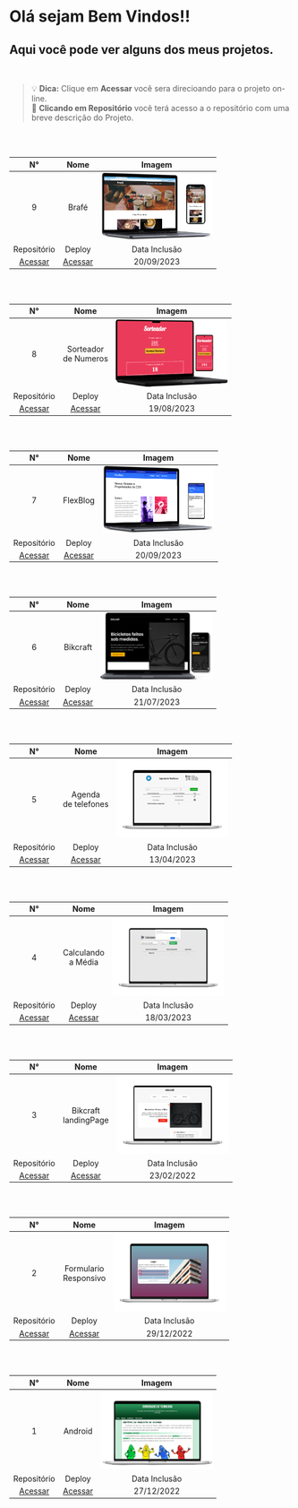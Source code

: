 # Olá sejam Bem Vindos!!
 ## Aqui você pode ver alguns dos meus projetos.
<br>

> :bulb: **Dica:** Clique em **Acessar** você sera direcioando para o projeto on-line. <br>
 >:construction: **Clicando em Repositório** você terá acesso a o repositório com uma breve descrição do Projeto.
<br>
<br>
<div >
 
N°|Nome|Imagem|
|:---: |:----:|:---: |
9|Brafé|<img src="https://github.com/emmanuelmarcosdeoliveira/meus-projetos-educacionais/blob/main/img/brafe-note.png" width="200" height="120">
Repositório|Deploy|Data Inclusão|
|[Acessar](https://github.com/emmanuelmarcosdeoliveira/css_avancado)|[Acessar](https://css-avancado.vercel.app/)|20/09/2023|
<br>
<br>



N°|Nome|Imagem|
|:---: |:----:|:---: |
8 |Sorteador<br> de Numeros|<img src="https://github.com/emmanuelmarcosdeoliveira/meus-projetos-educacionais/blob/main/img/sort.png" width="200" height="120">|
Repositório|Deploy|Data Inclusão|
|[Acessar](https://github.com/emmanuelmarcosdeoliveira/grunt-dev)|[Acessar](https://sorteadornumeros-tau.vercel.app/)|19/08/2023|
<br>
<br>

N°|Nome|Imagem|
|:---: |:----:|:---: |
7|FlexBlog|<img src="https://github.com/emmanuelmarcosdeoliveira/meus-projetos-educacionais/blob/main/img/flexblog-note.png" width="200" height="120">|
Repositório|Deploy|Data Inclusão|
|[Acessar](https://github.com/emmanuelmarcosdeoliveira/flex-Blog)|[Acessar](https://flex-blog-one.vercel.app/)|20/09/2023|
<br>
<br>

N°|Nome|Imagem|
|:---: |:----:|:---: |
6|Bikcraft |<img src="https://github.com/emmanuelmarcosdeoliveira/meus-projetos-educacionais/blob/main/img/bik.png" width="200" height="120">|
Repositório|Deploy|Data Inclusão|
[Acessar](https://github.com/emmanuelmarcosdeoliveira/bikcraft)|[Acessar](https://bikcraft-woad.vercel.app/)|21/07/2023|
<br>
<br>

N°|Nome|Imagem|
|:---: |:----:|:---: |
5|Agenda<br>de telefones|<img src="https://github.com/emmanuelmarcosdeoliveira/meus-projetos-educacionais/blob/main/img/Agenda.png" width="200" height="140">|
Repositório|Deploy|Data Inclusão|
[Acessar](https://github.com/emmanuelmarcosdeoliveira/agenda-telefone)|[Acessar](https://agenda-telefone-theta.vercel.app/)|13/04/2023|
<br>
<br>

N°|Nome|Imagem|
|:---: |:----:|:---: |
4|Calculando<br> a Média|<img src="https://github.com/emmanuelmarcosdeoliveira/meus-projetos-educacionais/blob/main/img/media.png" width="200" height="140">|
Repositório|Deploy|Data Inclusão|
[Acessar](https://github.com/emmanuelmarcosdeoliveira/calculando-a-media)|[Acessar](https://emmanuel-calculando-a-media.vercel.app/)|18/03/2023|
<br>
<br>

N°|Nome|Imagem|
|:---: |:----:|:---: |
3|Bikcraft<br>landingPage|<img src="https://github.com/emmanuelmarcosdeoliveira/meus-projetos-educacionais/blob/main/img/Bikcraft-home.png" width="200" height="140">|
Repositório|Deploy|Data Inclusão|
[Acessar](https://github.com/emmanuelmarcosdeoliveira/projeto-bikcraft-landing-page)|[Acessar](https://emmanuelmarcosdeoliveira.github.io/projeto-bikcraft-landing-page/)|23/02/2022|
<br>
<br>

N°|Nome|Imagem|
|:---: |:----:|:---: |
2|Formulario<br>Responsivo|<img src="https://github.com/emmanuelmarcosdeoliveira/meus-projetos-educacionais/blob/main/img/login.png" width="200" height="140">|
Repositório|Deploy|Data Inclusão|
[Acessar](https://github.com/emmanuelmarcosdeoliveira/projeto-login)|[Acessar](https://projeto-login-liard.vercel.app/)| 29/12/2022|
<br>
<br>

N°|Nome|Imagem|
|:---: |:----:|:---: |
1|Android   |<img src="https://github.com/emmanuelmarcosdeoliveira/meus-projetos-educacionais/blob/main/img/android.png" width="200" height="140">|
Repositório|Deploy|Data Inclusão|
[Acessar](https://github.com/emmanuelmarcosdeoliveira/projeto-android)|[Acessar](https://projetos-educacionais-ot3b.vercel.app/)|27/12/2022|
<br>
<br>















<!-- 
## :floppy_disk: Abaixo segue os projetos e sua descrição.

### Média das Notas
PROJETO|SCREENSHOOT
|---------------|:--------: |
|Média das notas|<img src="./img/media notas.gif" width="350" height="180">|
|Tecnologias Utilizadas|DESCRIÇÃO|
|<ul> <li>HTML5</li> <li>CCS3</li><li>JavaScript</li> </ul>|A proposta desse projeto foi criar uma página HTML para calcúlo de médias de notas de diciplinas de estudos|DEPLOY|
|Acesse o projeto|[Calculando a Méida](https://emmanuel-calculando-a-media.vercel.app/)
Acesse o Repositório|https://github.com/emmanuelmarcosdeoliveira/calculando-a-media/tree/main|
---
### Agenda de telefones
PROJETO|SCREENSHOOT
|---------------|:--------: |
|Agenda de Telefones|<img src="https://github.com/emmanuelmarcosdeoliveira/agenda-telefone/blob/develop/images/Agenda%20Telefone.gif" width="350" height="180">|
|Tecnologias Utilizadas|DESCRIÇÃO|
|<ul> <li>HTML5</li> <li>CCS3</li><li>JavaScript</li> </ul>|O intuito desse projeto foi criar uma página para **agenda de telefones**, fazendo o uso da **linguagem JavaScript** para **adição e calculado de total de numeros de telefone.**|DEPLOY|
|Acesse o projeto|[Agenda de Telefones](https://agenda-telefone-theta.vercel.app/)
Acesse o Repositório|https://github.com/emmanuelmarcosdeoliveira/agenda-telefone/tree/main|
---

### Bickcraft
PROJETO|SCREENSHOOT
|---------------|:--------: |
|Projeto Bikcraft|<img src="https://github.com/emmanuelmarcosdeoliveira/projeto-bikcraft/blob/main/img/Bikcraft.gif" width="350" height="180">|
|Tecnologias Utilizadas|DESCRIÇÃO|
|<ul> <li>HTML5</li> <li>CCS3</li> </ul>|Nesse exercício foi criado um página de arquivo base HTML e CSS com o intuito de desenvolver habilidades com CSS flex box e flex grid.|DEPLOY|    |
|Acesse o projeto|[projeto bikcraft](https://emmanuelmarcosdeoliveira.github.io/projeto-bikcraft/)
Acesse o Repositório|https://github.com/emmanuelmarcosdeoliveira/projeto-bikcraft|
---
### Formulário Responsivo
ROJETO|SCREENSHOOT
|---------------|:--------: |
|Formulário Responsivo|<img src="https://github.com/emmanuelmarcosdeoliveira/projeto-login/blob/main/imagens/tela-login.gif" width="350" height="180">|
|Tecnologias Utilizadas|DESCRIÇÃO|
|<ul> <li>HTML5</li> <li>CCS3</li></ul>|Nesse exercício criei uma página com base HTML e CSS e dentro dessa página, foi criado um Formulário que ele se comporta de forma diferente de acordo com o tamanho da tela.|DEPLOY|
|Acesse o projeto|[Formulário Responsivo](https://projeto-login-liard.vercel.app/)
Acesse o Repositório|https://github.com/emmanuelmarcosdeoliveira/calculando-a-media/tree/main|
---
### Android
|PROJETO|SCREENSHOOT
|---------------|:--------: |
|Android|<img src="https://github.com/emmanuelmarcosdeoliveira/projeto-android/blob/main/imagens/Projeto%20-%20droid.gif" width="350" height="180">|
|Tecnologias Utilizadas|DESCRIÇÃO|
|<ul> <li>HTML5</li> <li>CCS3</li> </ul>|<p style="text-align:left">Nesse exercício foi criado uma pagina com base em HTML e CSS, contando um pouco da história do masacote Android, aonde temos links que direcionam para as páginas de Dan Morril que fez a primeira versão do mascote e também para a página de Irina Block, a ilutradora do mascote. Nessa página, também temos a descrição dos nomes das versões do Android desde a sua versão inicial que é a v1.5</p>|DEPLOY|    |
|Acesse o projeto|[projeto android](https://projetos-educacionais-ot3b.vercel.app/)|
Acesse o Repositório|https://github.com/emmanuelmarcosdeoliveira/projeto-android|
--- -->
